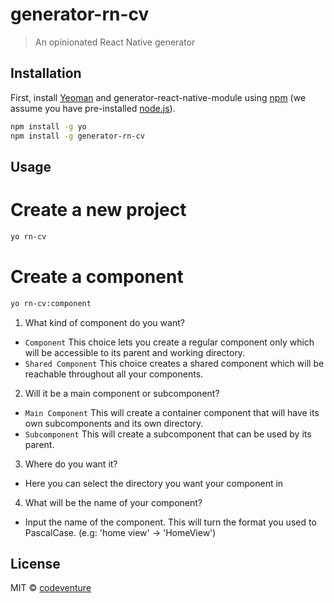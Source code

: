 # generator-rn-cv
> An opinionated React Native generator


## Installation

First, install [Yeoman](http://yeoman.io) and generator-react-native-module using [npm](https://www.npmjs.com/) (we assume you have pre-installed [node.js](https://nodejs.org/)).

```bash
npm install -g yo
npm install -g generator-rn-cv
```

## Usage

# Create a new project

```bash
yo rn-cv
```

# Create a component

```bash
yo rn-cv:component
```

1. What kind of component do you want?
  - `Component` This choice lets you create a regular component only which will be accessible to its parent and working directory.
  - `Shared Component`  This choice creates a shared component which will be reachable throughout all your components.
2. Will it be a main component or subcomponent?
  - `Main Component`  This will create a container component that will have its own subcomponents and its own directory.
  - `Subcomponent`  This will create a subcomponent that can be used by its parent.
3. Where do you want it?
  - Here you can select the directory you want your component in
4. What will be the name of your component?
  - Input the name of the component. This will turn the format you used to PascalCase. (e.g: 'home view' -> 'HomeView')


## License

MIT © [codeventure](http://codeventure.com.tr)
